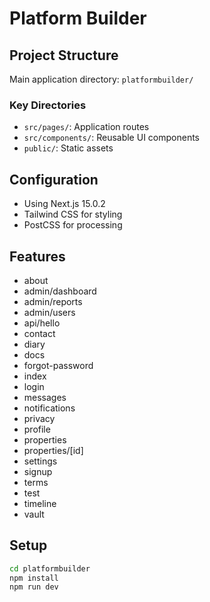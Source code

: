 # Platform Builder

## Project Structure

Main application directory: `platformbuilder/`

### Key Directories
- `src/pages/`: Application routes
- `src/components/`: Reusable UI components
- `public/`: Static assets

## Configuration
- Using Next.js 15.0.2
- Tailwind CSS for styling
- PostCSS for processing

## Features
- about
- admin/dashboard
- admin/reports
- admin/users
- api/hello
- contact
- diary
- docs
- forgot-password
- index
- login
- messages
- notifications
- privacy
- profile
- properties
- properties/[id]
- settings
- signup
- terms
- test
- timeline
- vault

## Setup
```bash
cd platformbuilder
npm install
npm run dev
```
